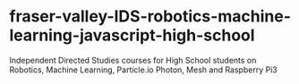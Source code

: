 # fraser-valley-IDS-robotics-machine-learning-javascript-high-school
Independent Directed Studies courses for High School students on Robotics, Machine Learning, Particle.io Photon, Mesh and Raspberry Pi3

